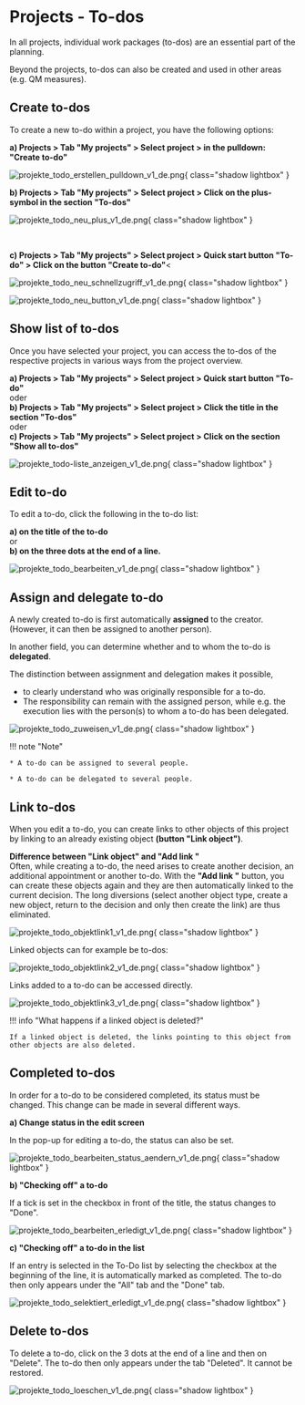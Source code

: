# Projects - To-dos

In all projects, individual work packages (to-dos) are an essential part of the planning.

Beyond the projects, to-dos can also be created and used in other areas (e.g. QM measures).

## Create to-dos

To create a new to-do within a project, you have the following options:

**a) Projects > Tab "My projects" > Select project > in the pulldown: "Create to-do"**

![projekte_todo_erstellen_pulldown_v1_de.png](assets/projekte_todo_erstellen_pulldown_v1_de.png){ class="shadow lightbox" }

**b) Projects > Tab "My projects" > Select project > Click on the plus-symbol in the section "To-dos"**

![projekte_todo_neu_plus_v1_de.png](assets/projekte_todo_neu_plus_v1_de.png){ class="shadow lightbox" }

<br>

**c) Projects > Tab "My projects" > Select project >  Quick start button "To-do" > Click on the button "Create to-do"**<

![projekte_todo_neu_schnellzugriff_v1_de.png](assets/projekte_todo_neu_schnellzugriff_v1_de.png){ class="shadow lightbox" }

![projekte_todo_neu_button_v1_de.png](assets/projekte_todo_neu_button_v1_de.png){ class="shadow lightbox" }

## Show list of to-dos

Once you have selected your project, you can access the to-dos of the respective projects in various ways from the project overview.

**a) Projects > Tab "My projects" > Select project >  Quick start button "To-do"**<br>
oder<br>
**b) Projects > Tab "My projects" > Select project >  Click the title in the section "To-dos"**<br>
oder<br>
**c) Projects > Tab "My projects" > Select project >  Click on the section "Show all to-dos"**

![projekte_todo-liste_anzeigen_v1_de.png](assets/projekte_todo-liste_anzeigen_v1_de.png){ class="shadow lightbox" }


## Edit to-do

To edit a to-do, click the following in the to-do list:

**a) on the title of the to-do**<br>
or<br>
**b) on the three dots at the end of a line.**

![projekte_todo_bearbeiten_v1_de.png](assets/projekte_todo_bearbeiten_v1_de.png){ class="shadow lightbox" }


## Assign and delegate to-do

A newly created to-do is first automatically **assigned** to the creator. (However, it can then be assigned to another person).

In another field, you can determine whether and to whom the to-do is **delegated**.

The distinction between assignment and delegation makes it possible,<br>
- to clearly understand who was originally responsible for a to-do.<br>
- The responsibility can remain with the assigned person, while e.g. the execution lies with the person(s) to whom a to-do has been delegated.


![projekte_todo_zuweisen_v1_de.png](assets/projekte_todo_zuweisen_v1_de.png){ class="shadow lightbox" }

!!! note "Note"

    * A to-do can be assigned to several people.

    * A to-do can be delegated to several people.



## Link to-dos

When you edit a to-do, you can create links to other objects of this project by linking to an already existing object **(button "Link object")**.

**Difference between "Link object" and "Add link "**<br>
Often, while creating a to-do, the need arises to create another decision, an additional appointment or another to-do.
With the **"Add link "** button, you can create these objects again and they are then automatically linked to the current decision.  The long diversions (select another object type, create a new object, return to the decision and only then create the link) are thus eliminated.


![projekte_todo_objektlink1_v1_de.png](assets/projekte_todo_objektlink1_v1_de.png){ class="shadow lightbox" }

Linked objects can for example be to-dos: 

![projekte_todo_objektlink2_v1_de.png](assets/projekte_todo_objektlink2_v1_de.png){ class="shadow lightbox" }

Links added to a to-do can be accessed directly.

![projekte_todo_objektlink3_v1_de.png](assets/projekte_todo_objektlink3_v1_de.png){ class="shadow lightbox" }


!!! info "What happens if a linked object is deleted?"

    If a linked object is deleted, the links pointing to this object from other objects are also deleted.



## Completed to-dos

In order for a to-do to be considered completed, its status must be changed. This change can be made in several different ways.

**a) Change status in the edit screen**

In the pop-up for editing a to-do, the status can also be set.

![projekte_todo_bearbeiten_status_aendern_v1_de.png](assets/projekte_todo_bearbeiten_status_aendern_v1_de.png){ class="shadow lightbox" }

**b) "Checking off" a to-do** 

If a tick is set in the checkbox in front of the title, the status changes to "Done".

![projekte_todo_bearbeiten_erledigt_v1_de.png](assets/projekte_todo_bearbeiten_erledigt_v1_de.png){ class="shadow lightbox" }

**c) "Checking off" a to-do in the list**

If an entry is selected in the To-Do list by selecting the checkbox at the beginning of the line, it is automatically marked as completed.
The to-do then only appears under the "All" tab and the "Done" tab.

![projekte_todo_selektiert_erledigt_v1_de.png](assets/projekte_todo_selektiert_erledigt_v1_de.png){ class="shadow lightbox" }

## Delete to-dos

To delete a to-do, click on the 3 dots at the end of a line and then on "Delete". The to-do then only appears under the tab "Deleted". It cannot be restored.

![projekte_todo_loeschen_v1_de.png](assets/projekte_todo_loeschen_v1_de.png){ class="shadow lightbox" }
